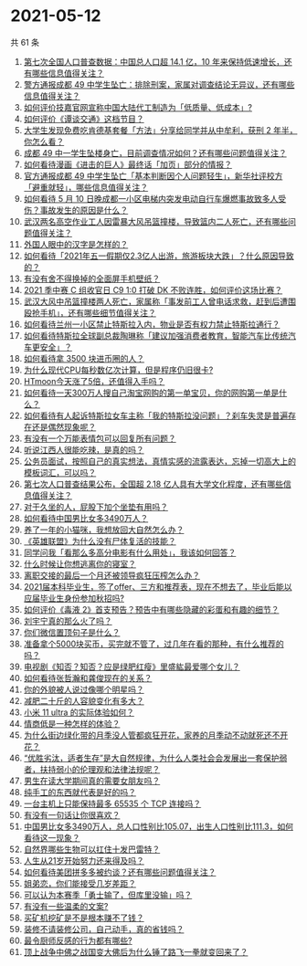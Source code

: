 # 2021-05-12

共 61 条

<!-- BEGIN -->
<!-- 最后更新时间 Wed May 12 2021 02:14:14 GMT+0800 (China Standard Time) -->

1. [第七次全国人口普查数据：中国总人口超 14.1 亿，10
   年来保持低速增长，还有哪些信息值得关注？](https://www.zhihu.com/question/458811096)
2. [警方通报成都 49
   中学生坠亡：排除刑案，家属对调查结论无异议，还有哪些信息值得关注？](https://www.zhihu.com/question/458909971)
3. [如何评价技嘉官网宣称中国大陆代工制造为「低质量、低成本」?](https://www.zhihu.com/question/458796364)
4. [如何评价《谭谈交通》这档节目？](https://www.zhihu.com/question/41467514)
5. [大学生发现免费吃肯德基套餐「方法」分享给同学并从中牟利，获刑 2
   年半，你怎么看？](https://www.zhihu.com/question/458862544)
6. [成都 49
   中一学生坠楼身亡，目前调查情况如何？还有哪些问题值得关注？](https://www.zhihu.com/question/458690995)
7. [如何看待漫画《进击的巨人》最终话「加页」部分的情报？](https://www.zhihu.com/question/458937970)
8. [官方通报成都 49
   中学生坠亡「基本判断因个人问题轻生」，新华社评校方「避重就轻」，哪些信息值得关注？](https://www.zhihu.com/question/458795206)
9. [如何看待 5 月 10
   日晚成都一小区电梯内突发电动自行车爆燃事故致多人受伤？事故发生的原因是什么？](https://www.zhihu.com/question/458774852)
10. [武汉两名高空作业工人因雷暴大风吊篮撞楼，导致篮内二人死亡，还有哪些问题值得关注？](https://www.zhihu.com/question/458802058)
11. [外国人眼中的汉字是怎样的？](https://www.zhihu.com/question/35963650)
12. [如何看待「2021年五一假期仅2.3亿人出游，旅游板块大跌」？什么原因导致的？](https://www.zhihu.com/question/458156454)
13. [有没有舍不得换掉的全面屏手机壁纸？](https://www.zhihu.com/question/420662927)
14. [2021 季中赛 C 组收官日 C9 1:0 打破 DK
    不败连胜，如何评价这场比赛？](https://www.zhihu.com/question/458906118)
15. [武汉大风中吊篮撞楼两人死亡，家属称「事发前工人曾电话求救，赶到后遭围殴抢手机」，还有哪些细节值得关注？](https://www.zhihu.com/question/458864077)
16. [如何看待兰州一小区禁止特斯拉入内，物业是否有权力禁止特斯拉通行？](https://www.zhihu.com/question/458089175)
17. [如何看待特斯拉全球副总裁陶琳称「建议加强消费者教育，智能汽车比传统汽车更安全」？](https://www.zhihu.com/question/458706368)
18. [如何看待拿 3500 块进币圈的人？](https://www.zhihu.com/question/458207096)
19. [为什么现代CPU每秒数亿次计算，但是程序仍旧很卡?](https://www.zhihu.com/question/458730114)
20. [HTmoon今天涨了5倍，还值得入手吗？](https://www.zhihu.com/question/458753981)
21. [如何看待一天300万人搜自己淘宝网购的第一单宝贝，你的网购第一单是什么？](https://www.zhihu.com/question/458802423)
22. [如何看待有人起诉特斯拉女车主称「我的特斯拉没问题」？刹车失灵是普遍存在还是偶然现象呢？](https://www.zhihu.com/question/458816200)
23. [有没有一个万能表情包可以回复所有问题？](https://www.zhihu.com/question/341311495)
24. [听说江西人很能吃辣，是真的吗？](https://www.zhihu.com/question/406439662)
25. [公务员面试，按照自己的真实想法，真情实感的流露表达，忘掉一切高大上的模板词汇，可以吗？](https://www.zhihu.com/question/453765153)
26. [第七次人口普查结果公布，全国超 2.18
    亿人具有大学文化程度，还有哪些信息值得关注？](https://www.zhihu.com/question/458813993)
27. [对于久坐的人，屁股下加个坐垫有用吗？](https://www.zhihu.com/question/355087220)
28. [如何看待中国男比女多3490万人？](https://www.zhihu.com/question/458812341)
29. [养了一年的小猫咪，我想放回大自然怎么办？](https://www.zhihu.com/question/457533958)
30. [《英雄联盟》为什么没有尸体复活的技能？](https://www.zhihu.com/question/456810195)
31. [同学问我「看那么多高分电影有什么用处」，我该如何回答？](https://www.zhihu.com/question/445536824)
32. [什么时候让你想逃离你的寝室？](https://www.zhihu.com/question/347465641)
33. [离职交接的最后一个月还被领导疯狂压榨怎么办？](https://www.zhihu.com/question/455719427)
34. [2021届本科毕业生，签了offer、三方和推荐表，现在不想去了，毕业后能以应届毕业生身份参加秋招吗?](https://www.zhihu.com/question/457035243)
35. [如何评价《毒液
    2》首支预告？预告中有哪些隐藏的彩蛋和有趣的细节？](https://www.zhihu.com/question/458745668)
36. [刘宇宁真的那么火了吗？](https://www.zhihu.com/question/455642291)
37. [你们微信置顶句子是什么？](https://www.zhihu.com/question/353636992)
38. [准备拿个5000块买币，买完就不管了，过几年在看的那种，有什么推荐的吗？](https://www.zhihu.com/question/457414385)
39. [电视剧《知否？知否？应是绿肥红瘦》里盛紘最爱哪个女儿？](https://www.zhihu.com/question/457046905)
40. [如何看待张哲瀚和龚俊现在的关系？](https://www.zhihu.com/question/458226340)
41. [你的外貌被人说过像哪个明星吗？](https://www.zhihu.com/question/367145594)
42. [减肥二十斤的人容貌变化有多大？](https://www.zhihu.com/question/339245837)
43. [小米 11 ultra 的实际体验如何？](https://www.zhihu.com/question/452077572)
44. [情商低是一种怎样的体验？](https://www.zhihu.com/question/26759808)
45. [为什么街边绿化带的月季没人管都疯狂开花，家养的月季动不动就死还不开花？](https://www.zhihu.com/question/458723730)
46. [“优胜劣汰，适者生存”是大自然规律，为什么人类社会会发展出一套保护弱者，扶持弱小的伦理观和法律法规呢？](https://www.zhihu.com/question/458755052)
47. [男生在读大学期间真的需要女朋友吗？](https://www.zhihu.com/question/22503810)
48. [纯手工的东西就代表是好的吗？](https://www.zhihu.com/question/443837003)
49. [一台主机上只能保持最多 65535 个 TCP 连接吗？](https://www.zhihu.com/question/361111920)
50. [有没有一句话让你很喜欢？](https://www.zhihu.com/question/314113669)
51. [中国男比女多3490万人，总人口性别比105.07，出生人口性别比111.3，如何看待这一现象？](https://www.zhihu.com/question/458812209)
52. [自然界哪些生物可以扛住十发巴雷特？](https://www.zhihu.com/question/458544903)
53. [人生从21岁开始努力还来得及吗？](https://www.zhihu.com/question/404893881)
54. [如何看待美团拼多多被约谈？还有哪些问题值得关注？](https://www.zhihu.com/question/458736672)
55. [姐弟恋，你们能接受几岁差距？](https://www.zhihu.com/question/389750479)
56. [可以认为本赛季「勇士输了，但库里没输」吗？](https://www.zhihu.com/question/457259616)
57. [有没有一些温柔的文案?](https://www.zhihu.com/question/450998242)
58. [买矿机挖矿是不是根本赚不了钱？](https://www.zhihu.com/question/457183375)
59. [装修不请装修公司，自己动手，真的省钱吗？](https://www.zhihu.com/question/448461605)
60. [最令厨师反感的行为都有哪些?](https://www.zhihu.com/question/454913246)
61. [顶上战争中佛之战国变大佛后为什么锤了路飞一拳就变回来了？](https://www.zhihu.com/question/458446208)

<!-- END -->
